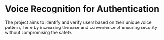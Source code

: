 # Voice Recognition for Authentication
The project aims to identify and verify users based on their unique voice pattern; there by increasing the ease and convenience of ensuring security without compromising the safety.
